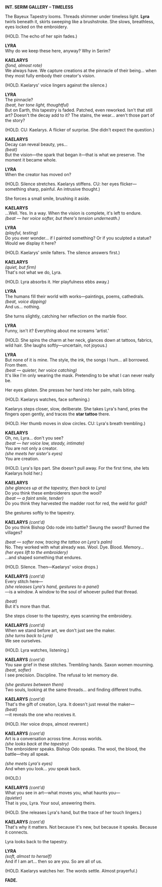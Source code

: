 **INT. SERIM GALLERY – TIMELESS**

The Bayeux Tapestry looms. Threads shimmer under timeless light. **Lyra** twirls beneath it, skirts sweeping like a brushstroke. She slows, breathless, eyes locked on the embroidery.

(HOLD. The echo of her spin fades.)

**LYRA**  
Why do we keep these here, anyway? Why in Serim?

**KAELARYS**  
_(fond, almost rote)_  
We always have. We capture creations at the pinnacle of their being… when they most fully embody their creator's vision.

(HOLD. Kaelarys' voice lingers against the silence.)

**LYRA**  
The pinnacle?  
_(beat, her tone light, thoughtful)_  
But on Earth, this tapestry is faded. Patched, even reworked. Isn't that still art? Doesn't the decay add to it? The stains, the wear… aren't those part of the story?

(HOLD. CU: Kaelarys. A flicker of surprise. She didn't expect the question.)

**KAELARYS**  
Decay can reveal beauty, yes…  
_(beat)_  
But the vision—the spark that began it—that is what we preserve. The moment it became whole.

**LYRA**  
When the creator has moved on?

(HOLD. Silence stretches. Kaelarys stiffens. CU: her eyes flicker—something sharp, painful. An intrusive thought.)

She forces a small smile, brushing it aside.

**KAELARYS**  
…Well. Yes. In a way. When the vision is complete, it's left to endure.  
_(beat — her voice softer, but there's tension underneath.)_

**LYRA**  
_(playful, testing)_  
Do you ever wonder… if I painted something? Or if you sculpted a statue? Would we display it here?

(HOLD. Kaelarys' smile falters. The silence answers first.)

**KAELARYS**  
_(quiet, but firm)_  
That's not what we do, Lyra.

(HOLD. Lyra absorbs it. Her playfulness ebbs away.)

**LYRA**  
The humans fill their world with works—paintings, poems, cathedrals.  
_(beat, voice dipping)_  
And us… nothing.

She turns slightly, catching her reflection on the marble floor.

**LYRA**  
Funny, isn't it? Everything about me screams 'artist.'

(HOLD. She spins the charm at her neck, glances down at tattoos, fabrics, wild hair. She laughs softly—uncertain, not joyous.)

**LYRA**  
But none of it is mine. The style, the ink, the songs I hum… all borrowed. From them.  
_(beat — quieter, her voice catching)_  
It's like I'm only wearing the mask. Pretending to be what I can never really be.

Her eyes glisten. She presses her hand into her palm, nails biting.

(HOLD. Kaelarys watches, face softening.)

Kaelarys steps closer, slow, deliberate. She takes Lyra's hand, pries the fingers open gently, and traces the **star tattoo** there.

(HOLD. Her thumb moves in slow circles. CU: Lyra's breath trembling.)

**KAELARYS**  
Oh, no, Lyra… don't you see?  
_(beat — her voice low, steady, intimate)_  
You are not only a creator.  
_(she meets her sister's eyes)_  
You are creation.

(HOLD. Lyra's lips part. She doesn't pull away. For the first time, she lets Kaelarys hold her.)

**KAELARYS**  
_(she glances up at the tapestry, then back to Lyra)_  
Do you think these embroiderers spun the wool?  
_(beat — a faint smile, tender)_  
Do you think they harvested the madder root for red, the weld for gold?

She gestures softly to the tapestry.

**KAELARYS** _(cont'd)_  
Do you think Bishop Odo rode into battle? Swung the sword? Burned the villages?

_(beat — softer now, tracing the tattoo on Lyra's palm)_  
No. They worked with what already was. Wool. Dye. Blood. Memory…  
_(her eyes lift to the embroidery)_  
…and shaped something that endures.

(HOLD. Silence. Then—Kaelarys' voice drops.)

**KAELARYS** _(cont'd)_  
Every stitch here—  
_(she releases Lyra's hand, gestures to a panel)_  
—is a window. A window to the soul of whoever pulled that thread.

_(beat)_  
But it's more than that.

She steps closer to the tapestry, eyes scanning the embroidery.

**KAELARYS** _(cont'd)_  
When we stand before art, we don't just see the maker.  
_(she turns back to Lyra)_  
We see ourselves.

(HOLD. Lyra watches, listening.)

**KAELARYS** _(cont'd)_  
You saw grief in these stitches. Trembling hands. Saxon women mourning.  
_(beat, softer)_  
I see precision. Discipline. The refusal to let memory die.

_(she gestures between them)_  
Two souls, looking at the same threads... and finding different truths.

**KAELARYS** _(cont'd)_  
That's the gift of creation, Lyra. It doesn't just reveal the maker—  
_(beat)_  
—it reveals the one who receives it.

(HOLD. Her voice drops, almost reverent.)

**KAELARYS** _(cont'd)_  
Art is a conversation across time. Across worlds.  
_(she looks back at the tapestry)_  
The embroiderer speaks. Bishop Odo speaks. The wool, the blood, the battle—they all speak.

_(she meets Lyra's eyes)_  
And when you look... _you_ speak back.

(HOLD.)

**KAELARYS** _(cont'd)_  
What you see in art—what moves you, what haunts you—  
_(quieter)_  
That is you, Lyra. Your soul, answering theirs.

(HOLD. She releases Lyra's hand, but the trace of her touch lingers.)

**KAELARYS** _(cont'd)_  
That's why it matters. Not because it's new, but because it speaks. Because it connects.

Lyra looks back to the tapestry.

**LYRA**  
_(soft, almost to herself)_  
And if I am art… then so are you. So are all of us.

(HOLD. Kaelarys watches her. The words settle. Almost prayerful.)

**FADE.**